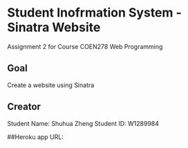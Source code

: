 # Student Inofrmation System - Sinatra Website
Assignment 2  for Course COEN278 Web Programming

## Goal 
Create a website using Sinatra 

## Creator 
Student Name: Shuhua Zheng 
Student ID:   W1289984

##Heroku app URL: 